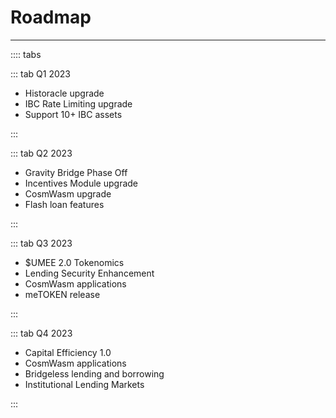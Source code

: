 # Roadmap

****
:::: tabs

::: tab Q1 2023

- Historacle upgrade
- IBC Rate Limiting upgrade
- Support 10+ IBC assets

:::

::: tab Q2 2023

- Gravity Bridge Phase Off
- Incentives Module upgrade
- CosmWasm upgrade
- Flash loan features

:::

::: tab Q3 2023

- $UMEE 2.0 Tokenomics
- Lending Security Enhancement 
- CosmWasm applications
- meTOKEN release

:::

::: tab Q4 2023

- Capital Efficiency 1.0
- CosmWasm applications
- Bridgeless lending and borrowing
- Institutional Lending Markets

:::
